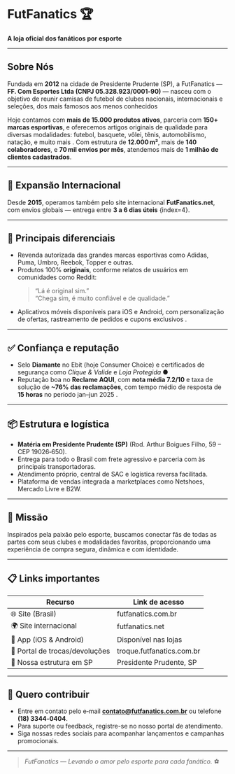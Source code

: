 # FutFanatics 🏆  
**A loja oficial dos fanáticos por esporte**

---

## Sobre Nós  
Fundada em **2012** na cidade de Presidente Prudente (SP), a FutFanatics — **FF. Com Esportes Ltda (CNPJ 05.328.923/0001‑90)** — nasceu com o objetivo de reunir camisas de futebol de clubes nacionais, internacionais e seleções, dos mais famosos aos menos conhecidos

Hoje contamos com **mais de 15.000 produtos ativos**, parceria com **150+ marcas esportivas**, e oferecemos artigos originais de qualidade para diversas modalidades: futebol, basquete, vôlei, tênis, automobilismo, natação, e muito mais . Com estrutura de **12.000 m²**, mais de **140 colaboradores**, e **70 mil envios por mês**, atendemos mais de **1 milhão de clientes cadastrados**.

---

## 🚀 Expansão Internacional  
Desde **2015**, operamos também pelo site internacional **FutFanatics.net**, com envios globais — entrega entre **3 a 6 dias úteis** {index=4}.

---

## 🛒 Principais diferenciais  

- Revenda autorizada das grandes marcas esportivas como Adidas, Puma, Umbro, Reebok, Topper e outras.  
- Produtos 100% **originais**, conforme relatos de usuários em comunidades como Reddit:  
  > “Lá é original sim.”  
  > “Chega sim, é muito confiável e de qualidade.” 
- Aplicativos móveis disponíveis para iOS e Android, com personalização de ofertas, rastreamento de pedidos e cupons exclusivos 
.

---

## ✅ Confiança e reputação  
- Selo **Diamante** no Ebit (hoje Consumer Choice) e certificados de segurança como *Clique & Valide* e *Loja Protegida* ●  
- Reputação boa no **Reclame AQUI**, com **nota média 7.2/10** e taxa de solução de **~76% das reclamações**, com tempo médio de resposta de **15 horas** no período jan–jun 2025 .

---

## 📦 Estrutura e logística  
- **Matéria em Presidente Prudente (SP)** (Rod. Arthur Boigues Filho, 59 – CEP 19026‑650).  
- Entrega para todo o Brasil com frete agressivo e parceria com às principais transportadoras.
- Atendimento próprio, central de SAC e logística reversa facilitada.  
- Plataforma de vendas integrada a marketplaces como Netshoes, Mercado Livre e B2W.

---

## 🎯 Missão  
Inspirados pela paixão pelo esporte, buscamos conectar fãs de todas as partes com seus clubes e modalidades favoritas, proporcionando uma experiência de compra segura, dinâmica e com identidade.

---

## 📋 Links importantes  
| Recurso                          | Link de acesso |
|----------------------------------|----------------|
| 🌐 Site (Brasil)                | futfanatics.com.br |
| 🌍 Site internacional           | futfanatics.net |
| 📱 App (iOS & Android)          | Disponível nas lojas |
| 🧾 Portal de trocas/devoluções  | troque.futfanatics.com.br |
| 🏢 Nossa estrutura em SP        | Presidente Prudente, SP |

---

## 📌 Quero contribuir  
- Entre em contato pelo e‑mail **contato@futfanatics.com.br** ou telefone **(18) 3344‑0404**.  
- Para suporte ou feedback, registre-se no nosso portal de atendimento.  
- Siga nossas redes sociais para acompanhar lançamentos e campanhas promocionais.

---

> *FutFanatics — Levando o amor pelo esporte para cada fanático.* ⚽

